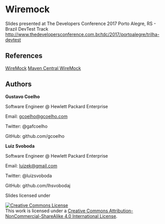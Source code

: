 # Wiremock
Slides presented at The Developers Conference 2017 Porto Alegre, RS - Brazil
DevTest Track http://www.thedevelopersconference.com.br/tdc/2017/portoalegre/trilha-devtest

## References
[WireMock](http://wiremock.org/)
[Maven Central WireMock](https://search.maven.org/#search%7Cga%7C1%7Cg%3A%22com.github.tomakehurst%22)

## Authors
**Gustavo Coelho**

Software Engineer @ Hewlett Packard Enterprise

Email: gcoelho@gcoelho.com

Twitter: @gafcoelho

GitHub: github.com/gcoelho



**Luiz Svoboda**

Software Engineer @ Hewlett Packard Enterprise

Email: luizek@gmail.com

Twitter: @luizsvoboda

GitHub: github.com/lhsvobodaj


Slides licensed under

<a rel="license" href="http://creativecommons.org/licenses/by-nc-sa/4.0/"><img alt="Creative Commons License" style="border-width:0" src="https://i.creativecommons.org/l/by-nc-sa/4.0/88x31.png" /></a><br />This work is licensed under a <a rel="license" href="http://creativecommons.org/licenses/by-nc-sa/4.0/">Creative Commons Attribution-NonCommercial-ShareAlike 4.0 International License</a>.
